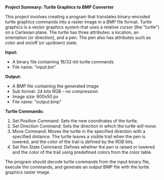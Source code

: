 **Project Summary: Turtle Graphics to BMP Converter**

This project involves creating a program that translates binary-encoded turtle graphics commands into a raster image in a BMP file format. Turtle graphics is a vector graphics system that uses a relative cursor (the "turtle") on a Cartesian plane. The turtle has three attributes: a location, an orientation (or direction), and a pen. The pen also has attributes such as color and on/off (or up/down) state.

**Input:**
- A binary file containing 16/32-bit turtle commands
- File name: "input.bin"

**Output:**
- A BMP file containing the generated image
- Sub format: 24 bits RGB – no compression
- Image size: 600x50 px
- File name: "output.bmp"

**Turtle Commands:**
1. Set Position Command: Sets the new coordinates of the turtle.
2. Set Direction Command: Sets the direction in which the turtle will move.
3. Move Command: Moves the turtle in the specified direction with a specified distance. The turtle leaves a visible trail when the pen is lowered, and the color of the trail is defined by the RGB bits.
4. Set Pen State Command: Defines whether the pen is raised or lowered and the color of the trail using predefined colors from the color table.

The program should decode turtle commands from the input binary file, execute the commands, and generate an output BMP file with the turtle graphics raster image.
